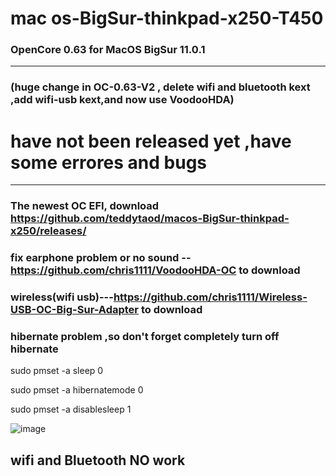 # mac os-BigSur-thinkpad-x250-T450
### OpenCore 0.63 for MacOS BigSur 11.0.1 
_____________________________________________________________________________________________________________
### (huge change in OC-0.63-V2 , delete wifi and bluetooth kext ,add wifi-usb kext,and now use VoodooHDA)
#  have not been released yet ,have some errores and bugs

_____________________________________________________________________________________________________________
### The newest OC EFI, download https://github.com/teddytaod/macos-BigSur-thinkpad-x250/releases/
### fix earphone problem or no sound --https://github.com/chris1111/VoodooHDA-OC to download
### wireless(wifi usb)---https://github.com/chris1111/Wireless-USB-OC-Big-Sur-Adapter  to download

###  hibernate problem ,so don't forget completely turn off hibernate
sudo pmset -a sleep 0

sudo pmset -a hibernatemode 0

sudo pmset -a disablesleep 1

![image](https://github.com/teddytaod/macos-BigSur-thinkpad-x250/blob/master/BigSur-beta6.png)
## wifi and Bluetooth NO work
